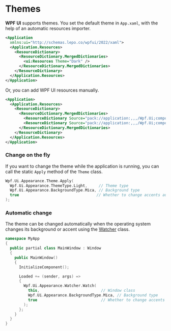 # Themes
**WPF UI** supports themes. You set the default theme in `App.xaml`, with the help of an automatic resources importer.
```xml
<Application
  xmlns:ui="http://schemas.lepo.co/wpfui/2022/xaml">
  <Application.Resources>
    <ResourceDictionary>
      <ResourceDictionary.MergedDictionaries>
        <ui:Resources Theme="Dark" />
      </ResourceDictionary.MergedDictionaries>
    </ResourceDictionary>
  </Application.Resources>
</Application>
```

Or, you can add WPF UI resources manually.
```xml
<Application>
  <Application.Resources>
    <ResourceDictionary>
      <ResourceDictionary.MergedDictionaries>
        <ResourceDictionary Source="pack://application:,,,/Wpf.Ui;component/Styles/Theme/Dark.xaml" />
        <ResourceDictionary Source="pack://application:,,,/Wpf.Ui;component/Styles/Wpf.Ui.xaml" />
      </ResourceDictionary.MergedDictionaries>
    </ResourceDictionary>
  </Application.Resources>
</Application>
```

### Change on the fly
If you want to change the theme while the application is running, you can call the static `Apply` method of the `Theme` class.
```cpp
Wpf.Ui.Appearance.Theme.Apply(
  Wpf.Ui.Appearance.ThemeType.Light,     // Theme type
  Wpf.Ui.Appearance.BackgroundType.Mica, // Background type
  true                                  // Whether to change accents automatically
);
```

### Automatic change
The theme can be changed automatically when the operating system changes its background or accent using the [Watcher](https://github.com/lepoco/wpfui/blob/main/WPFUI/Appearance/Watcher.cs) class.
```cpp
namespace MyApp
{
  public partial class MainWindow : Window
  {
    public MainWindow()
    {
      InitializeComponent();

      Loaded += (sender, args) =>
      {
        Wpf.Ui.Appearance.Watcher.Watch(
          this,                           // Window class
          Wpf.Ui.Appearance.BackgroundType.Mica, // Background type
          true                            // Whether to change accents automatically
        );
      };
    }
  }
}
```

